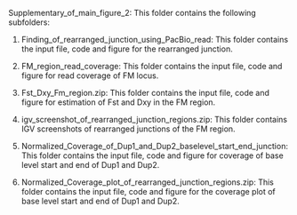 
Supplementary_of_main_figure_2: This folder contains the following subfolders:

1. Finding_of_rearranged_junction_using_PacBio_read: This folder contains the input file, code and figure for the rearranged junction.

2. FM_region_read_coverage: This folder contains the input file, code and figure for read coverage of FM locus.

3. Fst_Dxy_Fm_region.zip: This folder contains the input file, code and figure for estimation of Fst and Dxy in the FM region.

4. igv_screenshot_of_rearranged_junction_regions.zip: This folder contains IGV screenshots of rearranged junctions of the FM region.

5. Normalized_Coverage_of_Dup1_and_Dup2_baselevel_start_end_junction: This folder contains the input file, code and figure for coverage of base level start and end of Dup1 and Dup2.

6. Normalized_Coverage_plot_of_rearranged_junction_regions.zip: This folder contains the input file, code and figure for the coverage plot of base level start and end of Dup1 and Dup2.
